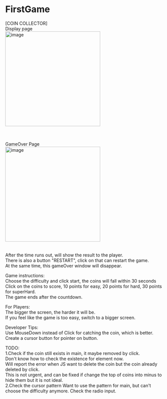 # FirstGame

[COIN COLLECTOR] <br>
Display page <br>
<img width="300" alt="image" src="https://user-images.githubusercontent.com/106964384/178778995-3164d9f9-0437-47de-9f7f-467c92c293a4.png"><br>
<br></br>

GameOver Page <br>
<img width="300" alt="image" src="https://user-images.githubusercontent.com/106964384/178991369-3d4ad5b3-722a-4975-8164-77780ce123ac.png"><br>
<br></br>
After the time runs out, will show the result to the player.<br>
There is also a button "RESTART", click on that can restart the game.<br>
At the same time, this gameOver window will disappear.<br>

Game instructions: <br>
Choose the difficulty and click start, the coins will fall within 30 seconds <br>
Click on the coins to score, 10 points for easy, 20 points for hard, 30 points for superHard. <br>
The game ends after the countdown.<br>

For Players: <br>
The bigger the screen, the harder it will be. <br>
If you feel like the game is too easy, switch to a bigger screen.<br>

Developer Tips: <br>
Use MouseDown instead of Click for catching the coin, which is better.<br>
Create a cursor button for pointer on button.<br>

TODO: <br>
1.Check if the coin still exists in main, it maybe removed by click. <br>
Don't know how to check the existence for element now.<br>
Will report the error when JS want to delete the coin but the coin already deleted by click.<br>
This is not urgent, and can be fixed if change the top of coins into minus to hide them but it is not ideal.<br>
2.Check the cursor pattern
Want to use the pattern for main, but can't choose the difficulty anymore.
Check the radio input.
